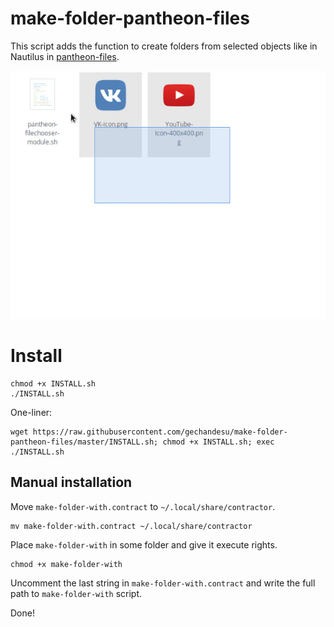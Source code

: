 # make-folder-pantheon-files

This script adds the function to create folders from selected objects like in Nautilus in [pantheon-files](https://github.com/elementary/files). 

![Preview](preview.gif) 

# Install

```
chmod +x INSTALL.sh
./INSTALL.sh
```

One-liner:

```
wget https://raw.githubusercontent.com/gechandesu/make-folder-pantheon-files/master/INSTALL.sh; chmod +x INSTALL.sh; exec ./INSTALL.sh
```

## Manual installation

Move `make-folder-with.contract` to `~/.local/share/contractor`.

```
mv make-folder-with.contract ~/.local/share/contractor
```

Place `make-folder-with` in some folder and give it execute rights. 

```
chmod +x make-folder-with
```

Uncomment the last string in `make-folder-with.contract` and write the full path to `make-folder-with` script.

Done! 

